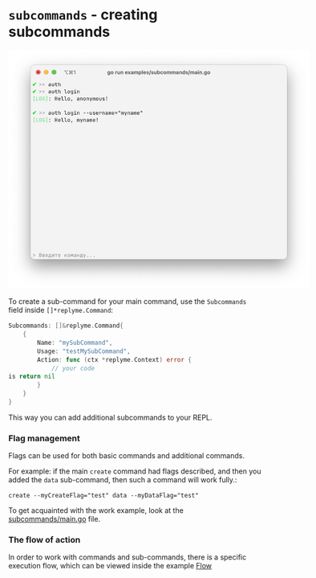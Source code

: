 # `subcommands` - creating subcommands

<img src="subcommands.png" alt="Image with flags" style="max-width: 600px;"/>

To create a sub-command for your main command, use the `Subcommands` field inside `[]*replyme.Command`:

```go
Subcommands: []&replyme.Command{
    {
        Name: "mySubCommand",
        Usage: "testMySubCommand",
        Action: func (ctx *replyme.Context) error {
            // your code
is return nil
        }
    }
}
```

This way you can add additional subcommands to your REPL.

### Flag management

Flags can be used for both basic commands and additional commands.

For example: if the main `create` command had flags described, and then you added the `data` sub-command, then such a command will work fully.:

```plain text
create --myCreateFlag="test" data --myDataFlag="test"
```

To get acquainted with the work example, look at the [subcommands/main.go](./main.go) file.

### The flow of action

In order to work with commands and sub-commands, there is a specific execution flow, which can be viewed inside the example [Flow](../flow/README.md)